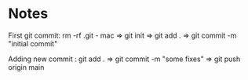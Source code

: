# Notes
First git commit:
rm -rf .git - mac => git init => git add . => git commit -m "initial commit"

Adding new commit : 
git add .   =>    git commit -m "some fixes"   =>   git push origin main    
